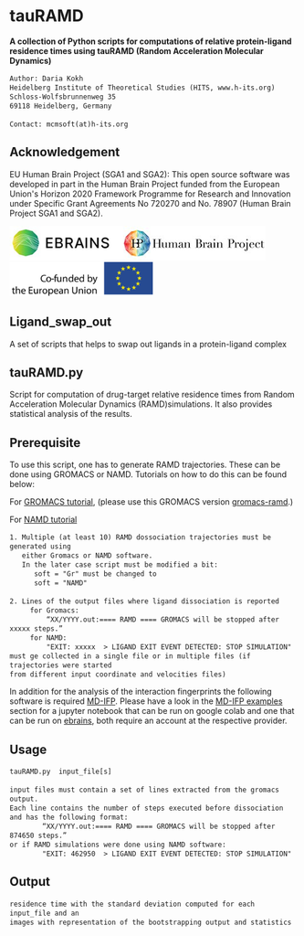 # tauRAMD
**A collection of Python scripts for computations of relative protein-ligand residence times using tauRAMD (Random Acceleration Molecular Dynamics)**

    Author: Daria Kokh
    Heidelberg Institute of Theoretical Studies (HITS, www.h-its.org)
    Schloss-Wolfsbrunnenweg 35
    69118 Heidelberg, Germany

    Contact: mcmsoft(at)h-its.org

## Acknowledgement
EU Human Brain Project (SGA1 and SGA2): This open source software was developed in part in the Human Brain Project funded from the European Union's Horizon 2020 Framework Programme for Research and Innovation under Specific Grant Agreements No 720270 and No. 78907 (Human Brain Project SGA1 and SGA2).

<a href="https://www.ebrains.eu/"><img src="images/ebrains.jpg" height="60px"></a><a href="https://www.ebrains.eu/"><img src="images/hbp.jpg" height="60px"></a><a href="http://ec.europa.eu/programmes/horizon2020/en/h2020-section/fet-flagships"><img src="images/eu.jpg" height="60px"></a>

## Ligand_swap_out
A set of scripts that helps to swap out ligands in a protein-ligand complex

## tauRAMD.py
 
Script for computation of drug-target relative residence times from Random Acceleration Molecular Dynamics (RAMD)simulations.
It also provides statistical analysis of the results. 
    
## Prerequisite

To use this script, one has to generate RAMD trajectories. These can be done using GROMACS or NAMD. Tutorials on how to do this can be found below:

For [GROMACS tutorial](https://kbbox.h-its.org/toolbox/tutorials/estimation-of-relative-residence-times-of-protein-ligand-complexes-using-random-acceleration-molecular-dynamics-ramd-implementation-in-gromacs/), (please use this GROMACS version [gromacs-ramd](https://github.com/HITS-MCM/gromacs-ramd).)

For [NAMD tutorial](https://kbbox.h-its.org/toolbox/tutorials/estimation-of-relative-residence-times-of-protein-ligand-complexes-using-random-acceleration-molecular-dynamics-ramd-implementation-in-namd)

    1. Multiple (at least 10) RAMD dossociation trajectories must be generated using 
       either Gromacs or NAMD software.
       In the later case script must be modified a bit:  
          soft = "Gr" must be changed to 
          soft = "NAMD"

    2. Lines of the output files where ligand dissociation is reported
         for Gromacs: 
             “XX/YYYY.out:==== RAMD ==== GROMACS will be stopped after xxxxx steps.”
         for NAMD: 
             "EXIT: xxxxx  > LIGAND EXIT EVENT DETECTED: STOP SIMULATION"
    must ge collected in a single file or in multiple files (if trajectories were started 
    from different input coordinate and velocities files) 

In addition for the analysis of the interaction fingerprints the following software is required [MD-IFP](https://github.com/HITS-MCM/MD-IFP). Please have a look in the [MD-IFP examples](https://github.com/HITS-MCM/MD-IFP/tree/master/examples) section for a jupyter notebook that can be run on google colab and one that can be run on [ebrains](https://wiki.ebrains.eu/bin/view/Main/), both require an account at the respective provider.


## Usage

    tauRAMD.py  input_file[s]

    input files must contain a set of lines extracted from the gromacs output. 
    Each line contains the number of steps executed before dissociation 
    and has the following format: 
            “XX/YYYY.out:==== RAMD ==== GROMACS will be stopped after 874650 steps.”
    or if RAMD simulations were done using NAMD software: 
            "EXIT: 462950  > LIGAND EXIT EVENT DETECTED: STOP SIMULATION"

## Output

    residence time with the standard deviation computed for each input_file and an 
    images with representation of the bootstrapping output and statistics
    

